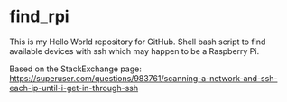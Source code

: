 # find_rpi
This is my Hello World repository for GitHub.
Shell bash script to find available devices with ssh which may happen to be a Raspberry Pi.

Based on the StackExchange page:
https://superuser.com/questions/983761/scanning-a-network-and-ssh-each-ip-until-i-get-in-through-ssh

